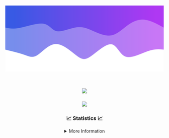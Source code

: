 ![Header](./IMG_4001.png)
<div align="center">

<h1 align="center">
  <a href="https://git.io/typing-svg">
    <img src="https://readme-typing-svg.herokuapp.com/?lines=Welcome+to+my+profile!+👋;JavaScript+developer.;&center=true&size=25">
  </a>
</h1>

<p align="center">
  <img src="https://lanyard.cnrad.dev/api/624702585596805130" />
</p>

### 📈 Statistics 📈
<details>
    <summary>More Information</summary>
    <br/>

<!--START_SECTION:waka-->
![Code Time](http://img.shields.io/badge/Code%20Time-195%20hrs%2054%20mins-blue)

![Profile Views](http://img.shields.io/badge/Profile%20Views-0-blue)

**🐱 My GitHub Data** 

> 📦 2.5 kB Used in GitHub's Storage 
 > 
> 🚫 Not Opted to Hire
 > 
> 📜 5 Public Repositories 
 > 
> 🔑 1 Private Repositories 
 > 
**I'm an Early 🐤** 

```text
🌞 Morning                375 commits         ███████░░░░░░░░░░░░░░░░░░   29.39 % 
🌆 Daytime                437 commits         █████████░░░░░░░░░░░░░░░░   34.25 % 
🌃 Evening                421 commits         ████████░░░░░░░░░░░░░░░░░   32.99 % 
🌙 Night                  43 commits          █░░░░░░░░░░░░░░░░░░░░░░░░   03.37 % 
```
📅 **I'm Most Productive on Wednesday** 

```text
Monday                   153 commits         ███░░░░░░░░░░░░░░░░░░░░░░   11.99 % 
Tuesday                  167 commits         ███░░░░░░░░░░░░░░░░░░░░░░   13.09 % 
Wednesday                302 commits         ██████░░░░░░░░░░░░░░░░░░░   23.67 % 
Thursday                 282 commits         ██████░░░░░░░░░░░░░░░░░░░   22.10 % 
Friday                   141 commits         ███░░░░░░░░░░░░░░░░░░░░░░   11.05 % 
Saturday                 107 commits         ██░░░░░░░░░░░░░░░░░░░░░░░   08.39 % 
Sunday                   124 commits         ██░░░░░░░░░░░░░░░░░░░░░░░   09.72 % 
```


📊 **This Week I Spent My Time On** 

```text
🕑︎ Time Zone: America/New_York

💬 Programming Languages: 
Java                     18 hrs 11 mins      ███████████████████████░░   92.41 % 
XML                      56 mins             █░░░░░░░░░░░░░░░░░░░░░░░░   04.80 % 
Kotlin                   23 mins             ░░░░░░░░░░░░░░░░░░░░░░░░░   01.99 % 
YAML                     8 mins              ░░░░░░░░░░░░░░░░░░░░░░░░░   00.74 % 
Properties               0 secs              ░░░░░░░░░░░░░░░░░░░░░░░░░   00.03 % 

🔥 Editors: 
IntelliJ                 19 hrs 41 mins      █████████████████████████   100.00 % 

🐱‍💻 Projects: 
Mercury                  9 hrs 6 mins        ████████████░░░░░░░░░░░░░   46.23 % 
Sodium                   3 hrs 34 mins       █████░░░░░░░░░░░░░░░░░░░░   18.17 % 
Sacred Network           3 hrs 4 mins        ████░░░░░░░░░░░░░░░░░░░░░   15.62 % 
hcf                      2 hrs 48 mins       ████░░░░░░░░░░░░░░░░░░░░░   14.23 % 
Cobalt                   29 mins             █░░░░░░░░░░░░░░░░░░░░░░░░   02.50 % 

💻 Operating System: 
Windows                  19 hrs 41 mins      █████████████████████████   100.00 % 
```

**I Mostly Code in Java** 

```text
Java                     25 repos            ██████████████████████░░░   89.29 % 
JavaScript               2 repos             ██░░░░░░░░░░░░░░░░░░░░░░░   07.14 % 
C++                      1 repo              █░░░░░░░░░░░░░░░░░░░░░░░░   03.57 % 
```



**Timeline**

![Lines of Code chart](https://raw.githubusercontent.com/DevDipin/DevDipin/main/assets/bar_graph.png)


 Last Updated on 29/03/2024 17:09:35 UTC
<!--END_SECTION:waka-->

![Footer](./IMG_4002.png)